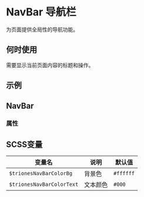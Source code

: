 # NavBar 导航栏

为页面提供全局性的导航功能。

## 何时使用

需要显示当前页面内容的标题和操作。

## 示例

<code src="./demo/base.tsx"></code>

## NavBar

### 属性

<API id="NavBar"></API>

## SCSS变量

| 变量名                       | 说明   | 默认值       |
|---------------------------|------|-----------|
| `$trionesNavBarColorBg`   | 背景色  | `#ffffff` |
| `$trionesNavBarColorText` | 文本颜色 | `#000`    |
